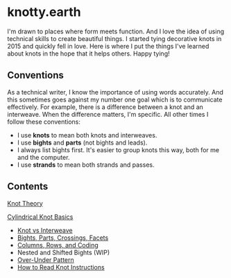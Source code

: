 # knotty.earth

I'm drawn to places where form meets function. And I love the idea of using technical skills to create beautiful things. I started tying decorative knots in 2015 and quickly fell in love. Here is where I put the things I've learned about knots in the hope that it helps others. Happy tying!

## Conventions

As a technical writer, I know the importance of using words accurately. And this sometimes goes against my number one goal which is to communicate effectively. For example, there is a difference between a knot and an interweave. When the difference matters, I'm specific. All other times I follow these conventions: 

* I use **knots** to mean both knots and interweaves. 
* I use **bights** and **parts** (not bights and leads). 
* I always list bights first. It's easier to group knots this way, both for me and the computer. 
* I use **strands** to mean both strands and passes. 

## Contents

[Knot Theory]()

[Cylindrical Knot Basics](./cylindrical/README.md)

* [Knot vs Interweave](./cylindrical/knot-vs-interweave.md)
* [Bights, Parts, Crossings, Facets](./cylindrical/bights-parts-crossings-facets.md)
* [Columns, Rows, and Coding](./cylindrical/column-row-coding.md)
* Nested and Shifted Bights (WIP)
* [Over-Under Pattern](./cylindrical/over-under-pattern.md)
* [How to Read Knot Instructions](./cylindrical/read-knot-instructions.md)

